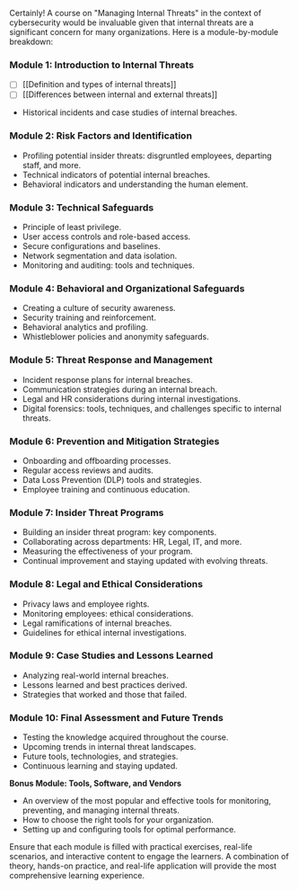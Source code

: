 Certainly! A course on "Managing Internal Threats" in the context of cybersecurity would be invaluable given that internal threats are a significant concern for many organizations. Here is a module-by-module breakdown:

### **Module 1: Introduction to Internal Threats**
- [ ] [[Definition and types of internal threats]]
- [ ] [[Differences between internal and external threats]]
- Historical incidents and case studies of internal breaches.

### **Module 2: Risk Factors and Identification**
- Profiling potential insider threats: disgruntled employees, departing staff, and more.
- Technical indicators of potential internal breaches.
- Behavioral indicators and understanding the human element.

### **Module 3: Technical Safeguards**
- Principle of least privilege.
- User access controls and role-based access.
- Secure configurations and baselines.
- Network segmentation and data isolation.
- Monitoring and auditing: tools and techniques.

### **Module 4: Behavioral and Organizational Safeguards**
- Creating a culture of security awareness.
- Security training and reinforcement.
- Behavioral analytics and profiling.
- Whistleblower policies and anonymity safeguards.

### **Module 5: Threat Response and Management**
- Incident response plans for internal breaches.
- Communication strategies during an internal breach.
- Legal and HR considerations during internal investigations.
- Digital forensics: tools, techniques, and challenges specific to internal threats.

### **Module 6: Prevention and Mitigation Strategies**
- Onboarding and offboarding processes.
- Regular access reviews and audits.
- Data Loss Prevention (DLP) tools and strategies.
- Employee training and continuous education.

### **Module 7: Insider Threat Programs**
- Building an insider threat program: key components.
- Collaborating across departments: HR, Legal, IT, and more.
- Measuring the effectiveness of your program.
- Continual improvement and staying updated with evolving threats.

### **Module 8: Legal and Ethical Considerations**
- Privacy laws and employee rights.
- Monitoring employees: ethical considerations.
- Legal ramifications of internal breaches.
- Guidelines for ethical internal investigations.

### **Module 9: Case Studies and Lessons Learned**
- Analyzing real-world internal breaches.
- Lessons learned and best practices derived.
- Strategies that worked and those that failed.

### **Module 10: Final Assessment and Future Trends**
- Testing the knowledge acquired throughout the course.
- Upcoming trends in internal threat landscapes.
- Future tools, technologies, and strategies.
- Continuous learning and staying updated.

**Bonus Module: Tools, Software, and Vendors**
- An overview of the most popular and effective tools for monitoring, preventing, and managing internal threats.
- How to choose the right tools for your organization.
- Setting up and configuring tools for optimal performance.

Ensure that each module is filled with practical exercises, real-life scenarios, and interactive content to engage the learners. A combination of theory, hands-on practice, and real-life application will provide the most comprehensive learning experience.